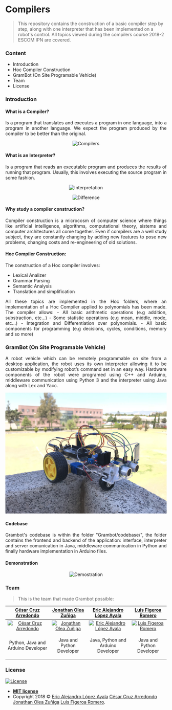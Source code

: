 # Compilers
<p align="justify">
  
> This repository contains the construction of a basic compiler step by step, along with one interpreter that has been implemented on a robot's control. All topics viewed during the compilers course 2018-2 ESCOM IPN are covered.

</p>

### Content
- Introduction
- Hoc Compiler Construction
- GramBot (On Site Programable Vehicle)
- Team
- License

### Introduction

#### What is a Compiler?
<p align="justify">
Is a program that translates and executes a program in one language, into a program in another language. We expect the program produced by the compiler to be better than the original.
</p>

<p align="center">
  <img src="https://codon.com/images/compilers-for-free/compilation.gif" alt="Compilers"/>
</p>

#### What is an Interpreter?
<p align="justify">
Is a program that reads an executable program and produces the results of running that program. Usually, this involves executing the source program in some fashion.
</p>

<p align="center">
  <img src="https://codon.com/images/compilers-for-free/interpretation.gif" alt="Interpretation"/>
</p>

<p align="center">
  <img src="https://codon.com/images/compilers-for-free/venn-diagram.gif" alt="Difference"/>
</p>

#### Why study a compiler construction?
<p align="justify">
Compiler construction is a microcosm of computer science where things like artificial intelligence, algorithms, computational theory, sistems and computer architectures all come together. Even if compilers are a well study subject, they are constantly changing by adding new features to pose new problems, changing costs and re-engineering of old solutions.
</p>

#### Hoc Compiler Construction:
The construction of a Hoc compiler involves:
  - Lexical Analizer
  - Grammar Parsing
  - Semantic Analysis 
  - Translation and simplification

<p align="justify">
All these topics are implemented in the Hoc folders, where an implementation of a Hoc Compiler applied to polynomials has been made. The compiler allows:
  - All basic arithmetic operations (e.g addition, substraction, etc...)
  - Some statistic operations (e.g mean, middle, mode, etc...)
  - Integration and Differentiation over polynomials.
  - All basic components for programming (e.g decisions, cycles, conditions, memory and so more)
</p>

### GramBot (On Site Programable Vehicle)
<p align="justify">
A robot vehicle which can be remotely programmable on site from a desktop application, the robot uses its own interpreter allowing it to be customizable by modifying robot’s command set in an easy way. Hardware components of the robot were programed using C++ and Arduino, middleware communication using Python 3 and the interpreter using Java along with Lex and Yacc.
</p>

<p align="center">
  <img src="https://raw.githubusercontent.com/PitCoder/Compilers/master/Img/IMG_4836.JPG" alt="Grambot"/>
</p>

#### Codebase
<p align="justify">
Grambot's codebase is within the folder "Grambot/codebase/", the folder contains the frontend and backend of the application: interface, interpreter and server comunication in Java, middleware communication in Python and finally hardware implementation in Arduino files.  
</p>

#### Demonstration
<p align="center">
  <img src="https://raw.githubusercontent.com/PitCoder/Compilers/master/Img/demo.gif" alt="Demostration"/>
</p>

### Team
> This is the team that made Grambot possible:

| <a href="https://github.com/ccruz182" target="_blank">**César Cruz Arredondo**</a> | <a href="https://github.com/jonathanoleaz" target="_blank">**Jonathan Olea Zuñiga**</a> | <a href="https://github.com/PitCoder" target="_blank">**Eric Alejandro López Ayala**</a> | <a href="https://github.com/luisfig" target="_blank">**Luis Figeroa Romero**</a> |
| :---: |:---:| :---:| :---:|
| [![César Cruz Arredondo](https://avatars1.githubusercontent.com/u/28882910?s=200&v=2)](https://github.com/ccruz182)    | [![Jonathan Olea Zuñiga](https://avatars3.githubusercontent.com/u/21295348?s=200&v=2)](https://github.com/jonathanoleaz) | [![Eric Alejandro López Ayala](https://avatars3.githubusercontent.com/u/22123865?s=200&v=2)](https://github.com/PitCoder)  | [![Luis Figeroa Romero](https://avatars2.githubusercontent.com/u/31828147?s=200&v=2)](https://github.com/luisfig) |
| <p>Python, Java and Arduino Developer</p> | <p>Java and Python Developer</p> | <p>Java, Python and Arduino Developer</p> | <p>Java and Python Developer</p> |

### License

[![License](http://img.shields.io/:license-mit-blue.svg?style=flat-square)](https://github.com/PitCoder/Compilers/blob/master/LICENSE)

- **[MIT license](https://github.com/PitCoder/Compilers/blob/master/LICENSE)**
- Copyright 2018 © <a href="https://github.com/PitCoder" target="_blank">Eric Alejandro López Ayala</a>
<a href="https://github.com/ccruz182" target="_blank">César Cruz Arredondo</a>
<a href="https://github.com/jonathanoleaz" target="_blank">Jonathan Olea Zuñiga</a>
<a href="https://github.com/luisfig" target="_blank">Luis Figeroa Romero</a>.


